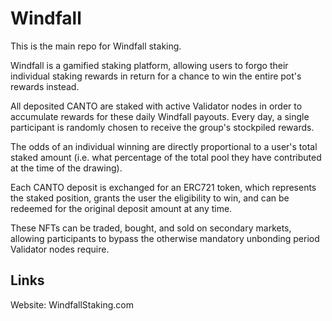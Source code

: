 # Windfall
This is the main repo for Windfall staking. 


Windfall is a gamified staking platform, allowing users to forgo their individual staking rewards in return for a chance to win the entire pot's rewards instead.

All deposited CANTO are staked with active Validator nodes in order to accumulate rewards for these daily Windfall payouts. Every day, a single participant is randomly chosen to receive the group's stockpiled rewards.

The odds of an individual winning are directly proportional to a user's total staked amount (i.e. what percentage of the total pool they have contributed at the time of the drawing).

Each CANTO deposit is exchanged for an ERC721 token, which represents the staked position, grants the user the eligibility to win, and can be redeemed for the original deposit amount at any time.

These NFTs can be traded, bought, and sold on secondary markets, allowing participants to bypass the otherwise mandatory unbonding period Validator nodes require.


## Links
Website: WindfallStaking.com
